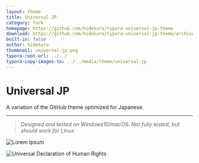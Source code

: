 ```yaml
---
layout: theme
title: Universal JP
category: fork
homepage: https://github.com/hidekuro/typora-universal-jp-theme
download: https://github.com/hidekuro/typora-universal-jp-theme/archive/master.zip
built-in: false
author: hidekuro
thumbnail: universal-jp.png
typora-root-url: ../../
typora-copy-images-to: ../../media/theme/universal-jp
---
```


# Universal JP

A variation of the GitHub theme optimized for Japanese.

----

> *Designed and tested on Windows10/macOS. Not fully tested, but should work for Linux.*

![Lorem Ipsum](/media/theme/universal-jp/lorem_ipsum.png)

![Universal Declaration of Human Rights](/media/theme/universal-jp/udhr.png)
